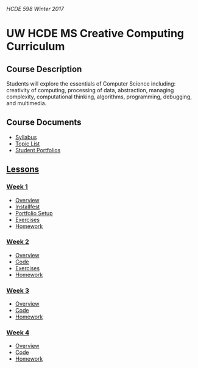 _HCDE 598 Winter 2017_

# UW HCDE MS Creative Computing Curriculum

## Course Description
Students will explore the essentials of Computer Science including: creativity of computing, processing of data, abstraction, managing complexity, computational thinking, algorithms, programming, debugging, and multimedia.

## Course Documents
* [Syllabus](syllabus.md)
* [Topic List](topic-list.md)
* [Student Portfolios](student-portfolios.md)

## [Lessons](lessons)

### [Week 1](lessons/week1)
* [Overview](lessons/week1)
* [Installfest](lessons/week1/installfest.md)
* [Portfolio Setup](lessons/week1/portfolio.md)
* [Exercises](lessons/week1/exercises)
* [Homework](lessons/week1/homework)

### [Week 2](lessons/week2)
* [Overview](lessons/week2)
* [Code](lessons/week2/code)
* [Exercises](lessons/week2/exercises)
* [Homework](lessons/week2/homework/lego-family.md)

### [Week 3](lessons/week3)
* [Overview](lessons/week3)
* [Code](lessons/week3/code)
* [Homework](lessons/week3/homework/interactive-monster.md)

### [Week 4](lessons/week4)
* [Overview](lessons/week4)
* [Code](lessons/week4/code)
* [Homework](lessons/week4/homework)